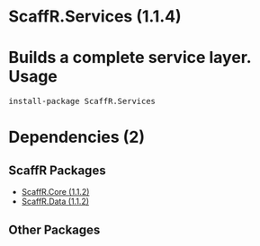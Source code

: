﻿ScaffR.Services (1.1.4)
======
Builds a complete service layer.
Usage
======
<pre>install-package ScaffR.Services</pre>
Dependencies (2)
=====

ScaffR Packages
------
* [ScaffR.Core (1.1.2)](https://github.com/wcpro/ScaffR/tree/master/src/ScaffR.Core)
* [ScaffR.Data (1.1.2)](https://github.com/wcpro/ScaffR/tree/master/src/ScaffR.Data)

Other Packages
------
